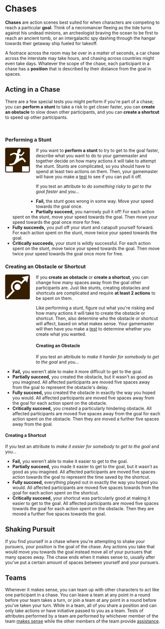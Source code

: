 # Chases

**Chases** are action scenes best suited for when characters are competing to reach a particular **goal**. Think of a necromancer fleeing as the tide turns against his undead minions, an archeologist braving the ocean to be first to reach an ancient tomb, or an intergalactic spy dashing through the hangar towards their getaway ship fueled for takeoff. 

A footrace across the room may be over in a matter of seconds, a car chase across the interstate may take hours, and chasing across countries might even take days. Whatever the scope of the chase, each participant in a chase has a **position** that is described by their distance from the goal in spaces.

## Acting in a Chase

There are a few special tests you might perform if you're part of a chase; you can **perform a stunt** to take a risk to get closer faster, you can **create an obstacle** to slow down other participants, and you can **create a shortcut** to speed up other participants.

<br/>

### Performing a Stunt

<img height=80px width=80px src="/icons/perform_stunt.png" style="float: left; margin-right: 20px; margin-bottom: 120px;">If you want to **perform a stunt** to try to get to the goal faster, describe what you want to do to your gamemaster and together decide on how many actions it will take to attempt the stunt. Stunts are complicated, so you should have to spend at least two actions on them. Then, your gamemaster will have you make a [test](tests.md) to see if you can pull it off.

If you test an attribute to _do something risky to get to the goal faster_ and you...

*   **Fail,** the stunt goes wrong in some way. Move your speed towards the goal once.
*   **Partially succeed,** you narrowly pull it off! For each action spent on the stunt, move your speed towards the goal. Then move your speed towards the goal once more for free.
*   **Fully succeeds,** you pull off your stunt and catapult yourself forward. For each action spent on the stunt, move twice your speed towards the goal.
*   **Critically succeeds,** your stunt is wildly successful. For each action spent on the stunt, move twice your speed towards the goal. Then move twice your speed towards the goal once more for free.

### Creating an Obstacle or Shortcut

<img height=80px width=80px src="/icons/obstacle_shortcut.png" style="float: left; margin-right: 20px; margin-bottom: 200px;"> If you **create an obstacle** or **create a shortcut**, you can change how many spaces away from the goal other participants are. Just like stunts, creating obstacles and shortcuts are complicated and require **at least 2 actions** to be spent on them. 

Like performing a stunt, figure out what you're risking and how many actions it will take to create the obstacle or shortcut. Then, also determine who the obstacle or shortcut will affect, based on what makes sense. Your gamemaster will then have you make a [test](tests.md) to determine whether you create what you wanted.

#### Creating an Obstacle

If you test an attribute to _make it harder for somebody to get to the goal_ and you...

*   **Fail,** you weren't able to make it more difficult to get to the goal.
*   **Partially succeed,** you created the obstacle, but it wasn't as good as you imagined. All affected participants are moved five spaces away from the goal to represent the obstacle's delay.
*   **Fully succeed,** you created the obstacle in exactly the way you hoped you would. All affected participants are moved five spaces away from the goal for each action spent on the obstacle.
*   **Critically succeed,** you created a particularly hindering obstacle. All affected participants are moved five spaces away from the goal for each action spent on the obstacle. Then they are moved a further five spaces away from the goal.

#### Creating a Shortcut

If you test an attribute to _make it easier for somebody to get to the goal_ and you...

*   **Fail,** you weren't able to make it easier to get to the goal.
*   **Partially succeed,** you made it easier to get to the goal, but it wasn't as good as you imagined. All affected participants are moved five spaces action towards the goal to represent the time saved by the shortcut.
*   **Fully succeed,** everything played out in exactly the way you hoped you would. All affected participants are moved five spaces towards from the goal for each action spent on the shortcut.
*   **Critically succeed,** your shortcut was particularly good at making it easier to get to the goal. All affected participants are moved five spaces towards the goal for each action spent on the obstacle. Then they are moved a further five spaces towards the goal.

## Shaking Pursuit

If you find yourself in a chase where you're attempting to shake your pursuers, your position is the goal of the chase. Any actions you take that would move you towards the goal instead move all of your pursuers that many spaces away. The chase ends when it makes sense to, usually after you've put a certain amount of spaces between yourself and your pursuers.

## Teams

Whenever it makes sense, you can team up with other characters to act like one participant in a chase. You can leave a team at any point in a round before your team takes a turn, or join a team at any point in a round before you've taken your turn. While in a team, all of you share a position and can only take actions or have initiative passed to you as a team. Tests of attributes performed by a team are performed by whichever member of the team [makes sense](../getting_started/index.md#narrative-truth) while the other members of the team provide [assistance](tests.md#assisting). 